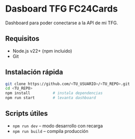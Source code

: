 # Dasboard TFG FC24Cards
Dashboard para poder conectarse a la API de mi TFG.

## Requisitos
* Node.js v22+ (npm incluido)
* Git

## Instalación rápida

```bash
git clone https://github.com/<TU_USUARIO>/<TU_REPO>.git
cd <TU_REPO>
npm install          # instala dependencias
npm run start        # levanta dashboard
```

## Scripts útiles

* `npm run dev` – modo desarrollo con recarga
* `npm run build` – compila producción



